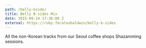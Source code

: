 ```yaml
---
path: /belly-bside/
title: Belly B-sides Mix
date: 2015-09-24 17:36:00 Z
external: https://ruby.fm/alexbaldwin/belly-b-sides
---
```


All the non-Korean tracks from our Seoul coffee shops Shazamming sessions.

